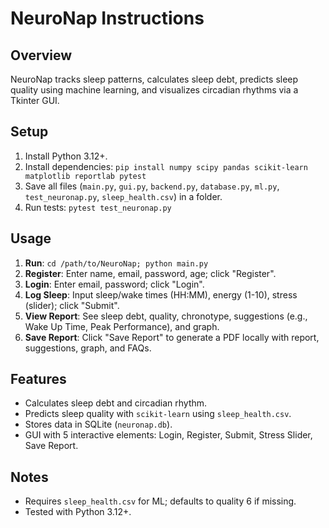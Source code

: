 # NeuroNap Instructions

## Overview
NeuroNap tracks sleep patterns, calculates sleep debt, predicts sleep quality using machine learning, and visualizes circadian rhythms via a Tkinter GUI.

## Setup
1. Install Python 3.12+.
2. Install dependencies: `pip install numpy scipy pandas scikit-learn matplotlib reportlab pytest`
3. Save all files (`main.py`, `gui.py`, `backend.py`, `database.py`, `ml.py`, `test_neuronap.py`, `sleep_health.csv`) in a folder.
4. Run tests: `pytest test_neuronap.py`

## Usage
1. **Run**: `cd /path/to/NeuroNap; python main.py`
2. **Register**: Enter name, email, password, age; click "Register".
3. **Login**: Enter email, password; click "Login".
4. **Log Sleep**: Input sleep/wake times (HH:MM), energy (1-10), stress (slider); click "Submit".
5. **View Report**: See sleep debt, quality, chronotype, suggestions (e.g., Wake Up Time, Peak Performance), and graph.
6. **Save Report**: Click "Save Report" to generate a PDF locally with report, suggestions, graph, and FAQs.

## Features
- Calculates sleep debt and circadian rhythm.
- Predicts sleep quality with `scikit-learn` using `sleep_health.csv`.
- Stores data in SQLite (`neuronap.db`).
- GUI with 5 interactive elements: Login, Register, Submit, Stress Slider, Save Report.

## Notes
- Requires `sleep_health.csv` for ML; defaults to quality 6 if missing.
- Tested with Python 3.12+.